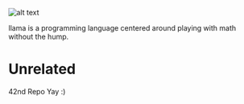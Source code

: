 ![alt text](https://raw.githubusercontent.com/MasonJohnHawver42/llama/main/llama_logo.png)


llama is a programming language centered around playing with math without the hump.

# Unrelated

42nd Repo Yay :)
